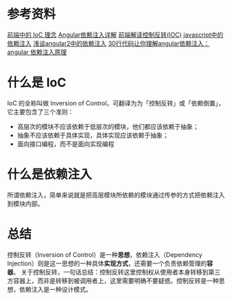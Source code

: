 # 参考资料
[前端中的 IoC 理念](https://mp.weixin.qq.com/s/gMlJAOtFgUU1EqMbLAy35Q)
[Angular依赖注入详解](https://www.cnblogs.com/leonwang/p/5178551.html)
[前端解读控制反转(IOC)](https://www.cnblogs.com/pqjwyn/p/9846292.html)
[javascript中的依赖注入](https://www.cnblogs.com/pqjwyn/p/9850428.html)
[浅谈angular2中的依赖注入](https://www.jianshu.com/p/ba3d6fbcad0e?from=singlemessage)
[30行代码让你理解angular依赖注入：angular 依赖注入原理](https://www.cnblogs.com/etoah/p/5460441.html)

# 什么是 IoC

IoC 的全称叫做 Inversion of Control，可翻译为为「控制反转」或「依赖倒置」，它主要包含了三个准则：
- 高层次的模块不应该依赖于低层次的模块，他们都应该依赖于抽象；
- 抽象不应该依赖于具体实现，具体实现应该依赖于抽象；
- 面向接口编程，而不是面向实现编程

# 什么是依赖注入

所谓依赖注入，简单来说就是把高层模块所依赖的模块通过传参的方式把依赖注入到模块内部。

# 总结

控制反转（Inversion of Control）是一种**思想**，依赖注入（Dependency Injection）则是这一思想的一种具体**实现方式**，还需要一个负责依赖管理的**容器**。
关于控制反转，一句话总结：控制反转这里控制权从使用者本身转移到第三方容器上，而非是转移到被调用者上，这里需要明确不要疑惑。控制反转是一种思想，依赖注入是一种设计模式。